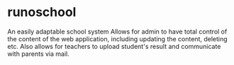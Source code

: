 # runoschool
An easily adaptable school system
Allows for admin to have total control of the content of the web application, including updating the content, deleting etc. 
Also allows for teachers to upload student's result and communicate with parents via mail.
